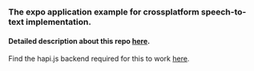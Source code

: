 ### The expo application example for crossplatform speech-to-text implementation.

#### Detailed description about this repo [here](https://medium.com/@philipp.sh/cross-platform-speech-to-text-app-with-expo-68ad6dce696?source=friends_link&sk=5282a4edbc782bf2944d69f0b6a9f14d). 

Find the hapi.js backend required for this to work [here](https://github.com/PhilippSh/hapi-backend-stt-app).
